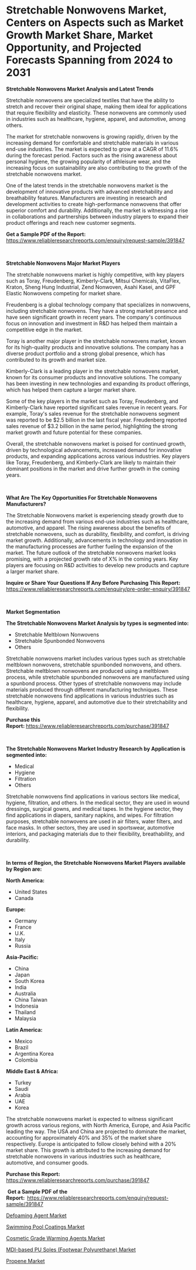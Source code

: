 <p><h1>Stretchable Nonwovens Market, Centers on Aspects such as Market Growth Market Share, Market Opportunity, and Projected Forecasts Spanning from 2024 to 2031</h1></p><p><strong>Stretchable Nonwovens Market Analysis and Latest Trends</strong></p>
<p><p>Stretchable nonwovens are specialized textiles that have the ability to stretch and recover their original shape, making them ideal for applications that require flexibility and elasticity. These nonwovens are commonly used in industries such as healthcare, hygiene, apparel, and automotive, among others.</p><p>The market for stretchable nonwovens is growing rapidly, driven by the increasing demand for comfortable and stretchable materials in various end-use industries. The market is expected to grow at a CAGR of 11.6% during the forecast period. Factors such as the rising awareness about personal hygiene, the growing popularity of athleisure wear, and the increasing focus on sustainability are also contributing to the growth of the stretchable nonwovens market.</p><p>One of the latest trends in the stretchable nonwovens market is the development of innovative products with advanced stretchability and breathability features. Manufacturers are investing in research and development activities to create high-performance nonwovens that offer superior comfort and durability. Additionally, the market is witnessing a rise in collaborations and partnerships between industry players to expand their product offerings and reach new customer segments.</p></p>
<p><strong>Get a Sample PDF of the Report:&nbsp;</strong> <a href="https://www.reliableresearchreports.com/enquiry/request-sample/391847">https://www.reliableresearchreports.com/enquiry/request-sample/391847</a></p>
<p>&nbsp;</p>
<p><strong>Stretchable Nonwovens Major Market Players</strong></p>
<p><p>The stretchable nonwovens market is highly competitive, with key players such as Toray, Freudenberg, Kimberly-Clark, Mitsui Chemicals, VitaFlex, Kraton, Sheng Hung Industrial, Zend Nonwoven, Asahi Kasei, and GPF Elastic Nonwovens competing for market share. </p><p>Freudenberg is a global technology company that specializes in nonwovens, including stretchable nonwovens. They have a strong market presence and have seen significant growth in recent years. The company's continuous focus on innovation and investment in R&D has helped them maintain a competitive edge in the market.</p><p>Toray is another major player in the stretchable nonwovens market, known for its high-quality products and innovative solutions. The company has a diverse product portfolio and a strong global presence, which has contributed to its growth and market size.</p><p>Kimberly-Clark is a leading player in the stretchable nonwovens market, known for its consumer products and innovative solutions. The company has been investing in new technologies and expanding its product offerings, which has helped them capture a larger market share.</p><p>Some of the key players in the market such as Toray, Freudenberg, and Kimberly-Clark have reported significant sales revenue in recent years. For example, Toray's sales revenue for the stretchable nonwovens segment was reported to be $2.5 billion in the last fiscal year. Freudenberg reported sales revenue of $3.2 billion in the same period, highlighting the strong market growth and future potential for these companies.</p><p>Overall, the stretchable nonwovens market is poised for continued growth, driven by technological advancements, increased demand for innovative products, and expanding applications across various industries. Key players like Toray, Freudenberg, and Kimberly-Clark are likely to maintain their dominant positions in the market and drive further growth in the coming years.</p></p>
<p>&nbsp;</p>
<p><strong>What Are The Key Opportunities For Stretchable Nonwovens Manufacturers?</strong></p>
<p><p>The Stretchable Nonwovens market is experiencing steady growth due to the increasing demand from various end-use industries such as healthcare, automotive, and apparel. The rising awareness about the benefits of stretchable nonwovens, such as durability, flexibility, and comfort, is driving market growth. Additionally, advancements in technology and innovation in the manufacturing processes are further fueling the expansion of the market. The future outlook of the stretchable nonwovens market looks promising, with a projected growth rate of X% in the coming years. Key players are focusing on R&D activities to develop new products and capture a larger market share.</p></p>
<p><strong>Inquire or Share Your Questions If Any Before Purchasing This Report:</strong> <a href="https://www.reliableresearchreports.com/enquiry/pre-order-enquiry/391847">https://www.reliableresearchreports.com/enquiry/pre-order-enquiry/391847</a></p>
<p>&nbsp;</p>
<p><strong>Market Segmentation</strong></p>
<p><strong>The Stretchable Nonwovens Market Analysis by types is segmented into:</strong></p>
<p><ul><li>Stretchable Meltblown Nonwovens</li><li>Stretchable Spunbonded Nonwovens</li><li>Others</li></ul></p>
<p><p>Stretchable nonwovens market includes various types such as stretchable meltblown nonwovens, stretchable spunbonded nonwovens, and others. Stretchable meltblown nonwovens are produced using a meltblown process, while stretchable spunbonded nonwovens are manufactured using a spunbond process. Other types of stretchable nonwovens may include materials produced through different manufacturing techniques. These stretchable nonwovens find applications in various industries such as healthcare, hygiene, apparel, and automotive due to their stretchability and flexibility.</p></p>
<p><strong>Purchase this Report:&nbsp;</strong><a href="https://www.reliableresearchreports.com/purchase/391847">https://www.reliableresearchreports.com/purchase/391847</a></p>
<p>&nbsp;</p>
<p><strong>The Stretchable Nonwovens Market Industry Research by Application is segmented into:</strong></p>
<p><ul><li>Medical</li><li>Hygiene</li><li>Filtration</li><li>Others</li></ul></p>
<p><p>Stretchable nonwovens find applications in various sectors like medical, hygiene, filtration, and others. In the medical sector, they are used in wound dressings, surgical gowns, and medical tapes. In the hygiene sector, they find applications in diapers, sanitary napkins, and wipes. For filtration purposes, stretchable nonwovens are used in air filters, water filters, and face masks. In other sectors, they are used in sportswear, automotive interiors, and packaging materials due to their flexibility, breathability, and durability.</p></p>
<p>&nbsp;</p>
<p><strong>In terms of Region, the Stretchable Nonwovens Market Players available by Region are:</strong></p>
<p>
    <p> <strong> North America: </strong>
        <ul>
            <li>United States</li>
            <li>Canada</li>
        </ul>
        </p> 
    <p> <strong> Europe: </strong>
        <ul>
            <li>Germany</li>
            <li>France</li>
            <li>U.K.</li>
            <li>Italy</li>
            <li>Russia</li>
        </ul>
        </p> 
    <p> <strong> Asia-Pacific: </strong>
        <ul>
            <li>China</li>
            <li>Japan</li>
            <li>South Korea</li>
            <li>India</li>
            <li>Australia</li>
            <li>China Taiwan</li>
            <li>Indonesia</li>
            <li>Thailand</li>
            <li>Malaysia</li>
        </ul>
        </p> 
    <p> <strong> Latin America: </strong>
        <ul>
            <li>Mexico</li>
            <li>Brazil</li>
            <li>Argentina Korea</li>
            <li>Colombia</li>
        </ul>
        </p> 
    <p> <strong> Middle East & Africa: </strong>
        <ul>
            <li>Turkey</li>
            <li>Saudi</li>
            <li>Arabia</li>
            <li>UAE</li>
            <li>Korea</li>
        </ul>
    </p>
    </p>
<p><p>The stretchable nonwovens market is expected to witness significant growth across various regions, with North America, Europe, and Asia Pacific leading the way. The USA and China are projected to dominate the market, accounting for approximately 40% and 35% of the market share respectively. Europe is anticipated to follow closely behind with a 20% market share. This growth is attributed to the increasing demand for stretchable nonwovens in various industries such as healthcare, automotive, and consumer goods.</p></p>
<p><strong>Purchase this Report: </strong><a href="https://www.reliableresearchreports.com/purchase/391847">https://www.reliableresearchreports.com/purchase/391847</a></p>
<p>&nbsp;<strong>Get a Sample PDF of the Report:&nbsp;&nbsp;</strong><a href="https://www.reliableresearchreports.com/enquiry/request-sample/391847">https://www.reliableresearchreports.com/enquiry/request-sample/391847</a></p>
<p><strong></strong></p>
<p><p><a href="https://iodized-pantydraco-05c.notion.site/Defoaming-Agent-Market-Research-Report-Reveals-The-Latest-Trends-And-Opportunities-of-this-Market-fo-f7613226e09e408cb72bf39f27ac4b61">Defoaming Agent Market</a></p><p><a href="https://github.com/globismark/Market-Research-Report-List-2/blob/main/swimming-pool-coatings-market.md">Swimming Pool Coatings Market</a></p><p><a href="https://github.com/bobicer/Market-Research-Report-List-2/blob/main/cosmetic-grade-warming-agents-market.md">Cosmetic Grade Warming Agents Market</a></p><p><a href="https://three-jumbo-f6d.notion.site/MDI-based-PU-Soles-Footwear-Polyurethane-Market-Size-and-Growth-Market-Segmentation-Regional-and-6e8ab8c0174641ff8750e9621bf416bd">MDI-based PU Soles (Footwear Polyurethane) Market</a></p><p><a href="https://view.publitas.com/reportprime-1/propene-market-share-market-new-trends-analysis-report-by-type-by-application-by-end-use-by-region-and-segment-forecasts-2024-2031/">Propene Market</a></p></p>
